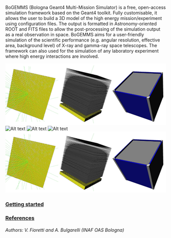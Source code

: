 BoGEMMS (Bologna Geant4 Multi-Mission Simulator) is a free, open-access simulation framework based on the Geant4 toolkit. Fully customisable, it allows the user to build a 3D model of the high energy mission/experiment using configuration files. The output is formatted in Astronomy-oriented ROOT and FITS files to allow the post-processing of the simulation output as a real observation in space. BoGEMMS aims for a user-friendly simulation of the scientific performance (e.g. angular resolution, effective area, background level) of X-ray and gamma-ray space telescopes. The framework can also used for the simulation of any laboratory experiment where high energy interactions are involved.

![Alt text](https://github.com/vfioretti/BoGEMMS/blob/master/images/GLight_calorimeter_tracker_elec.PNG)
![Alt text]()
![Alt text]()
![Alt text]()
![GitHub Logo](images/GLight_calorimeter_tracker_elec.PNG)

### [Getting started](started.md)

### [References](references.md)

###### Authors: V. Fioretti and A. Bulgarelli (INAF OAS Bologna)
